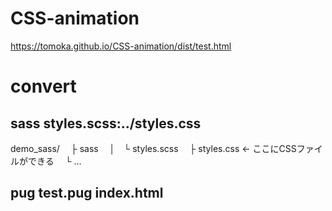 # CSS-animation
https://tomoka.github.io/CSS-animation/dist/test.html

# convert
## sass styles.scss:../styles.css
demo_sass/
　├ sass
　│　└ styles.scss
　├ styles.css ← ここにCSSファイルができる
　└ ...

## pug test.pug index.html

